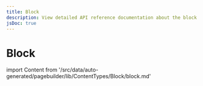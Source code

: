 ```yaml
---
title: Block
description: View detailed API reference documentation about the block content type of the Page Builder component for PWA Studio storefront projects.
jsDoc: true
---
```


# Block

<!--
The reference doc content is generated automatically from the source code.
To update this section, update the doc blocks in the source code
-->

import Content from '/src/data/auto-generated/pagebuilder/lib/ContentTypes/Block/block.md'

<Content />
